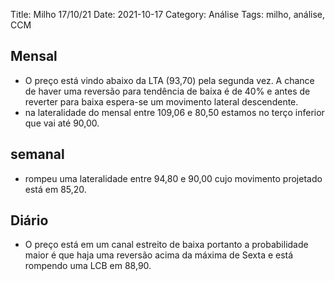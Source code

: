 Title: Milho 17/10/21
Date: 2021-10-17
Category: Análise
Tags: milho, análise, CCM

## Mensal
* O preço está vindo abaixo da LTA (93,70) pela segunda vez. A chance de haver uma reversão para tendência de baixa é de 40% e antes de reverter para baixa espera-se um movimento lateral descendente.
*  na lateralidade do mensal entre 109,06 e 80,50 estamos no terço inferior que vai até 90,00.

## semanal
* rompeu uma lateralidade entre 94,80 e 90,00 cujo movimento projetado está em 85,20.

## Diário
* O preço está em um canal estreito de baixa portanto a probabilidade maior é que haja uma reversão acima da máxima de Sexta e está rompendo uma LCB em 88,90.
